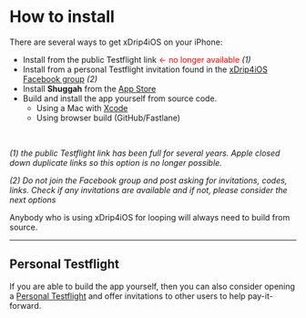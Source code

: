 # How to install

There are several ways to get xDrip4iOS on your iPhone:

- Install from the public Testflight link <span style="color:red"><- no longer available</span> *(1)*
- Install from a personal Testflight invitation found in the [xDrip4iOS Facebook group](https://www.facebook.com/groups/853994615056838)  *(2)*
- Install **Shuggah** from the [App Store](https://apps.apple.com/en/app/shuggah/id1586789452)
- Build and install the app yourself from source code.
  - Using a Mac with [Xcode](build.md)
  - Using browser build (GitHub/Fastlane)

</br>

*(1) the public Testflight link has been full for several years. Apple closed down duplicate links so this option is no longer possible.*

*(2) Do not join the Facebook group and post asking for invitations, codes, links. Check if any invitations are available and if not, please consider the next options*

Anybody who is using xDrip4iOS for looping will always need to build from source.

___
## Personal Testflight

If you are able to build the app yourself, then you can also consider opening a [Personal Testflight](personal_testflight.md) and offer invitations to other users to help pay-it-forward.

